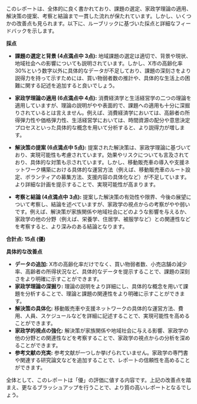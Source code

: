 このレポートは、全体的に良く書かれており、課題の選定、家政学理論の適用、解決策の提案、考察と結論まで一貫した流れが保たれています。しかし、いくつかの改善点も見られます。以下に、ルーブリックに基づいた採点と詳細なフィードバックを示します。

**採点**

* **課題の選定と背景 (4点満点中 3点):**  地域課題の選定は適切で、背景や現状、地域社会への影響についても説明されています。しかし、X市の高齢化率30%という数字以外に具体的なデータが不足しており、課題の深刻さをより説得力を持って示すためには、買い物弱者数の推計や、具体的な生活上の困難に関する記述を追加すると良いでしょう。

* **家政学理論の適用 (6点満点中 4点):** 消費経済学と生活経営学の二つの理論を適用していますが、理論の説明がやや表面的で、課題への適用も十分に深掘りされているとは言えません。例えば、消費経済学においては、高齢者の所得弾力性や価格弾力性、生活経営学においては、時間資源の配分や意思決定プロセスといった具体的な概念を用いて分析すると、より説得力が増します。

* **解決策の提案 (6点満点中 5点):** 提案された解決策は、家政学理論に基づいており、実現可能性も考慮されています。効果やリスクについても言及されており、具体的な対策も示されています。しかし、移動販売車の導入や支援ネットワーク構築における具体的な運営方法（例えば、移動販売車のルート設定、ボランティアの募集方法、支援内容の具体化など）が不足しています。より詳細な計画を提示することで、実現可能性が高まります。

* **考察と結論 (4点満点中 3点):** 提案した解決策の有効性や限界、今後の展望について考察し、結論を述べていますが、家政学の視点からの考察がやや弱いです。例えば、解決策が家族関係や地域社会にどのような影響を与えるか、家政学の他の分野（例えば、栄養学、住居学、被服学など）との関連性などを考察すると、より深みのある結論となります。

**合計点: 15点 (優)**

**具体的な改善点**

* **データの追加:** X市の高齢化率だけでなく、買い物弱者数、小売店舗の減少率、高齢者の所得状況など、具体的なデータを提示することで、課題の深刻さをより明確に示すことができます。
* **家政学理論の深掘り:** 理論の説明をより詳細にし、具体的な概念を用いて課題を分析することで、理論と課題の関連性をより明確に示すことができます。
* **解決策の具体化:** 移動販売車や支援ネットワークの具体的な運営方法、費用、人員、スケジュールなどを詳細に記述することで、実現可能性を高めることができます。
* **家政学的視点の強化:** 解決策が家族関係や地域社会に与える影響、家政学の他の分野との関連性などを考察することで、家政学の視点からの分析を深めることができます。
* **参考文献の充実:** 参考文献が一つしか挙げられていません。家政学の専門書や関連する研究論文などを追加することで、レポートの信頼性を高めることができます。


全体として、このレポートは「優」の評価に値する内容です。上記の改善点を踏まえ、更なるブラッシュアップを行うことで、より質の高いレポートとなるでしょう。
